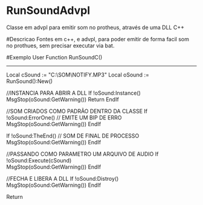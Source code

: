 # RunSoundAdvpl
Classe em advpl para emitir som no protheus, através de uma DLL C++


#Descricao
Fontes em c++, e advpl, para poder emitir de forma facil som no prothues,
sem precisar executar via bat.



#Exemplo
User Function RunSoundC()
*************************
Local cSound	   := "C:\SOM\NOTIFY.MP3"
Local oSound       := RunSound():New()

//INSTANCIA PARA ABRIR A DLL
If !oSound:Instance()
    MsgStop(oSound:GetWarning())
    Return
EndIf



//SOM CRIADOS COMO PADRÃO DENTRO DA CLASSE
If !oSound:ErrorOne() // EMITE UM BIP DE ERRO  
    MsgStop(oSound:GetWarning())
EndIf


If !oSound:TheEnd()  // SOM DE FINAL DE PROCESSO
    MsgStop(oSound:GetWarning())
EndIf

//PASSANDO COMO PARAMETRO UM ARQUIVO DE AUDIO
If !oSound:Execute(cSound) 	
    MsgStop(oSound:GetWarning())
EndIf


//FECHA E LIBERA A DLL
If !oSound:Distroy()
    MsgStop(oSound:GetWarning())
EndIf

Return